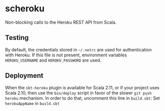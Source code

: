scheroku
========

Non-blocking calls to the Heroku REST API from Scala.

## Testing ##
By default, the credentials stored in `~/.netrc` are used for authentication with Heroku.
If this file is not present, environment variables `HEROKU_USERNAME` and `HEROKU_PASSWORD` are used.

## Deployment ##
When the `sbt-heroku` plugin is available for Scala 2.11, or if your project uses Scala 2.10, then
use the `bin/deploy` script in favor of the slower `git push heroku` mechanism.
In order to do that, uncomment this line in `build.sbt`:
Set `herokuAppName` in `build.sbt`
